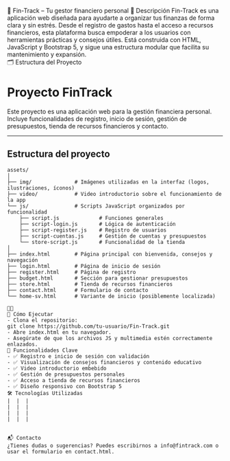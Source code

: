 💼 Fin-Track – Tu gestor financiero personal  📌 Descripción  Fin-Track es una aplicación web diseñada para ayudarte a organizar tus finanzas de forma clara y sin estrés. Desde el registro de gastos hasta el acceso a recursos financieros, esta plataforma busca empoderar a los usuarios con herramientas prácticas y consejos útiles.  Está construida con HTML, JavaScript y Bootstrap 5, y sigue una estructura modular que facilita su mantenimiento y expansión.  
🗂️ Estructura del Proyecto  

# Proyecto FinTrack

Este proyecto es una aplicación web para la gestión financiera personal. Incluye funcionalidades de registro, inicio de sesión, gestión de presupuestos, tienda de recursos financieros y contacto.

---

## Estructura del proyecto

```text
assets/
│
├── img/              # Imágenes utilizadas en la interfaz (logos, ilustraciones, íconos)
├── video/            # Video introductorio sobre el funcionamiento de la app
└── js/               # Scripts JavaScript organizados por funcionalidad
    ├── script.js             # Funciones generales
    ├── script-login.js       # Lógica de autenticación
    ├── script-register.js    # Registro de usuarios
    ├── script-cuentas.js     # Gestión de cuentas y presupuestos
    └── store-script.js       # Funcionalidad de la tienda
│
├── index.html        # Página principal con bienvenida, consejos y navegación
├── login.html        # Página de inicio de sesión
├── register.html     # Página de registro
├── budget.html       # Sección para gestionar presupuestos
├── store.html        # Tienda de recursos financieros
├── contact.html      # Formulario de contacto
└── home-sv.html      # Variante de inicio (posiblemente localizada)


🚀 Cómo Ejecutar
- Clona el repositorio:
git clone https://github.com/tu-usuario/Fin-Track.git
- Abre index.html en tu navegador.
- Asegúrate de que los archivos JS y multimedia estén correctamente enlazados.
🧠 Funcionalidades Clave
- ✅ Registro e inicio de sesión con validación
- ✅ Visualización de consejos financieros y contenido educativo
- ✅ Video introductorio embebido
- ✅ Gestión de presupuestos personales
- ✅ Acceso a tienda de recursos financieros
- ✅ Diseño responsivo con Bootstrap 5
🛠️ Tecnologías Utilizadas
|  |  | 
|  |  | 
|  |  | 
|  |  | 


📬 Contacto
¿Tienes dudas o sugerencias? Puedes escribirnos a info@fintrack.com o usar el formulario en contact.html.
